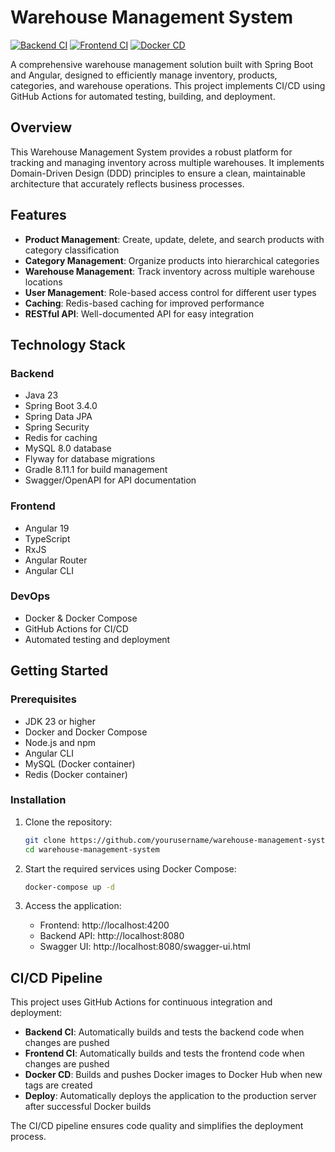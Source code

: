 # Warehouse Management System

[![Backend CI](https://github.com/vladikpolous/warehouse-management-system/actions/workflows/backend-ci.yml/badge.svg)](https://github.com/vladikpolous/warehouse-management-system/actions/workflows/backend-ci.yml)
[![Frontend CI](https://github.com/vladikpolous/warehouse-management-system/actions/workflows/frontend-ci.yml/badge.svg)](https://github.com/vladikpolous/warehouse-management-system/actions/workflows/frontend-ci.yml)
[![Docker CD](https://github.com/vladikpolous/warehouse-management-system/actions/workflows/docker-cd.yml/badge.svg)](https://github.com/vladikpolous/warehouse-management-system/actions/workflows/docker-cd.yml)

A comprehensive warehouse management solution built with Spring Boot and Angular, designed to efficiently manage inventory, products, categories, and warehouse operations. This project implements CI/CD using GitHub Actions for automated testing, building, and deployment.

## Overview

This Warehouse Management System provides a robust platform for tracking and managing inventory across multiple warehouses. It implements Domain-Driven Design (DDD) principles to ensure a clean, maintainable architecture that accurately reflects business processes.

## Features

- **Product Management**: Create, update, delete, and search products with category classification
- **Category Management**: Organize products into hierarchical categories
- **Warehouse Management**: Track inventory across multiple warehouse locations
- **User Management**: Role-based access control for different user types
- **Caching**: Redis-based caching for improved performance
- **RESTful API**: Well-documented API for easy integration

## Technology Stack

### Backend
- Java 23
- Spring Boot 3.4.0
- Spring Data JPA
- Spring Security
- Redis for caching
- MySQL 8.0 database
- Flyway for database migrations
- Gradle 8.11.1 for build management
- Swagger/OpenAPI for API documentation

### Frontend
- Angular 19
- TypeScript
- RxJS
- Angular Router
- Angular CLI

### DevOps
- Docker & Docker Compose
- GitHub Actions for CI/CD
- Automated testing and deployment

## Getting Started

### Prerequisites
- JDK 23 or higher
- Docker and Docker Compose
- Node.js and npm
- Angular CLI
- MySQL (Docker container)
- Redis (Docker container)

### Installation

1. Clone the repository:
   ```bash
   git clone https://github.com/yourusername/warehouse-management-system.git
   cd warehouse-management-system
   ```

2. Start the required services using Docker Compose:
   ```bash
   docker-compose up -d
   ```

5. Access the application:
   - Frontend: http://localhost:4200
   - Backend API: http://localhost:8080
   - Swagger UI: http://localhost:8080/swagger-ui.html

## CI/CD Pipeline

This project uses GitHub Actions for continuous integration and deployment:

- **Backend CI**: Automatically builds and tests the backend code when changes are pushed
- **Frontend CI**: Automatically builds and tests the frontend code when changes are pushed
- **Docker CD**: Builds and pushes Docker images to Docker Hub when new tags are created
- **Deploy**: Automatically deploys the application to the production server after successful Docker builds

The CI/CD pipeline ensures code quality and simplifies the deployment process.
